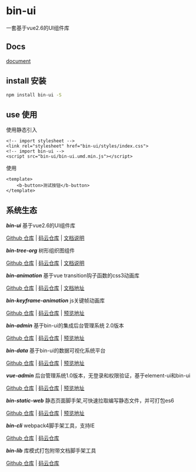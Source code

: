 # bin-ui

一套基于vue2.6的UI组件库

## Docs

[document](https://wangbin3162.gitee.io/bin-ui/)

## install 安装

```bash
npm install bin-ui -S
```

## use 使用

使用静态引入

```
<!-- import stylesheet -->
<link rel="stylesheet" href="bin-ui/styles/index.css">
<!-- import bin-ui -->
<script src="bin-ui/bin-ui.umd.min.js"></script>
```

使用

```vue
<template>
    <b-button>测试按钮</b-button>
</template>
```

## 系统生态

***bin-ui*** 基于vue2.6的UI组件库

<a href="https://github.com/wangbin3162/bin-ui/" target="_blank">Github 仓库</a> | 
<a href="https://gitee.com/wangbin3162/bin-ui/" target="_blank">码云仓库</a> | 
<a href="https://wangbin3162.github.io/docs/bin-ui/" target="_blank">文档说明</a>

***bin-tree-org*** 树形组织图组件

<a href="https://github.com/wangbin3162/bin-tree-org/" target="_blank">Github 仓库</a> | 
<a href="https://gitee.com/wangbin3162/bin-tree-org/" target="_blank">码云仓库</a> | 
<a href="https://wangbin3162.gitee.io/bin-tree-org" target="_blank">文档说明</a>

***bin-animation*** 基于vue transition钩子函数的css3动画库

<a href="https://github.com/wangbin3162/bin-animation/" target="_blank">Github 仓库</a> | 
<a href="https://gitee.com/wangbin3162/bin-animation/" target="_blank">码云仓库</a> | 
<a href="https://wangbin3162.gitee.io/bin-animation/" target="_blank">文档地址</a>

***bin-keyframe-animation*** js关键帧动画库

<a href="https://github.com/wangbin3162/bin-keyframe-animation/" target="_blank">Github 仓库</a> | 
<a href="https://gitee.com/wangbin3162/bin-keyframe-animation/" target="_blank">码云仓库</a> | 
<a href="https://wangbin3162.gitee.io/bin-keyframe-animation/" target="_blank">预览地址</a>

***bin-admin*** 基于bin-ui的集成后台管理系统 2.0版本

<a href="https://github.com/wangbin3162/bin-admin/" target="_blank">Github 仓库</a> | 
<a href="https://gitee.com/wangbin3162/bin-admin/" target="_blank">码云仓库</a> | 
<a href="https://wangbin3162.gitee.io/bin-admin/" target="_blank">预览地址</a>

***bin-data*** 基于bin-ui的数据可视化系统平台

<a href="https://github.com/wangbin3162/bin-data/" target="_blank">Github 仓库</a> | 
<a href="https://gitee.com/wangbin3162/bin-data/" target="_blank">码云仓库</a> | 
<a href="https://wangbin3162.gitee.io/bin-data/" target="_blank">预览地址</a>

***vue-admin*** 后台管理系统1.0版本，无登录和权限验证，基于element-ui和bin-ui

<a href="https://github.com/wangbin3162/vue-admin/" target="_blank">Github 仓库</a> | 
<a href="https://gitee.com/wangbin3162/vue-admin/" target="_blank">码云仓库</a> | 
<a href="https://wangbin3162.gitee.io/vue-admin/" target="_blank">预览地址</a>

***bin-static-web*** 静态页面脚手架,可快速拉取编写静态文件，并可打包es6

<a href="https://github.com/wangbin3162/bin-static-web/" target="_blank">Github 仓库</a> | 
<a href="https://gitee.com/wangbin3162/bin-static-web/" target="_blank">码云仓库</a> | 
<a href="https://wangbin3162.gitee.io/bin-static-web/" target="_blank">预览地址</a>

***bin-cli*** webpack4脚手架工具，支持IE

<a href="https://github.com/wangbin3162/bin-cli/" target="_blank">Github 仓库</a> | 
<a href="https://gitee.com/wangbin3162/bin-cli/" target="_blank">码云仓库</a>

***bin-lib*** 库模式打包附带文档脚手架工具

<a href="https://github.com/wangbin3162/bin-lib/" target="_blank">Github 仓库</a> | 
<a href="https://gitee.com/wangbin3162/bin-lib/" target="_blank">码云仓库</a>


